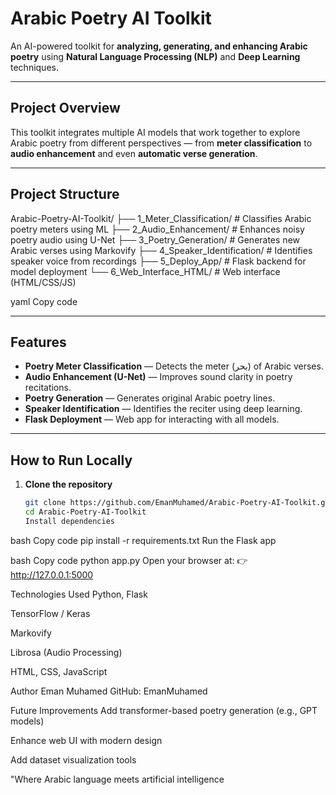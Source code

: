 # Arabic Poetry AI Toolkit

An AI-powered toolkit for **analyzing, generating, and enhancing Arabic poetry** using **Natural Language Processing (NLP)** and **Deep Learning** techniques.

---

## Project Overview

This toolkit integrates multiple AI models that work together to explore Arabic poetry from different perspectives — from **meter classification** to **audio enhancement** and even **automatic verse generation**.

---

## Project Structure

Arabic-Poetry-AI-Toolkit/
├── 1_Meter_Classification/ # Classifies Arabic poetry meters using ML
├── 2_Audio_Enhancement/ # Enhances noisy poetry audio using U-Net
├── 3_Poetry_Generation/ # Generates new Arabic verses using Markovify
├── 4_Speaker_Identification/ # Identifies speaker voice from recordings
├── 5_Deploy_App/ # Flask backend for model deployment
└── 6_Web_Interface_HTML/ # Web interface (HTML/CSS/JS)

yaml
Copy code

---

## Features

- **Poetry Meter Classification** — Detects the meter (بحر) of Arabic verses.
- **Audio Enhancement (U-Net)** — Improves sound clarity in poetry recitations.
- **Poetry Generation** — Generates original Arabic poetry lines.
- **Speaker Identification** — Identifies the reciter using deep learning.
- **Flask Deployment** — Web app for interacting with all models.

---

## How to Run Locally

1. **Clone the repository**
   ```bash
   git clone https://github.com/EmanMuhamed/Arabic-Poetry-AI-Toolkit.git
   cd Arabic-Poetry-AI-Toolkit
   Install dependencies
   ```

bash
Copy code
pip install -r requirements.txt
Run the Flask app

bash
Copy code
python app.py
Open your browser at:
👉 http://127.0.0.1:5000

Technologies Used
Python, Flask

TensorFlow / Keras

Markovify

Librosa (Audio Processing)

HTML, CSS, JavaScript

Author
Eman Muhamed
GitHub: EmanMuhamed

Future Improvements
Add transformer-based poetry generation (e.g., GPT models)

Enhance web UI with modern design

Add dataset visualization tools

"Where Arabic language meets artificial intelligence
